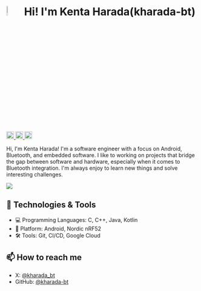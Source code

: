 # <img src="https://github.com/user-attachments/assets/02279a7c-19ee-4c17-a7b1-9359d7b3c5e0" width="8%"> Hi! I'm Kenta Harada(kharada-bt)
<p align="left">
    <a href="https://github.com/kharada-bt">
    <img height="20" src="https://komarev.com/ghpvc/?username=kharada-bt" />
  </a>
  <a href="https://github.com/kharada-bt">
    <img height="20" src="https://img.shields.io/github/followers/kharada-bt?label=follow&logo=github&style=flat" />
  </a>
  <a href="https://zenn.dev/kharada">
    <img height="20" src="https://badgen.org/img/zenn/kharada/articles?style=plastic" />
  </a>
</p>

Hi, I'm Kenta Harada! I'm a software engineer with a focus on Android, Bluetooth, and embedded software.
I like to working on projects that bridge the gap between software and hardware, especially when it comes to Bluetooth integration.
I'm always enjoy to learn new things and solve interesting challenges. 

![](http://github-profile-summary-cards.vercel.app/api/cards/profile-details?username=kharada-bt&theme=transparent)

## 🔧 Technologies & Tools

- 💻 Programming Languages: C, C++, Java, Kotlin
- 🧰 Platform: Android, Nordic nRF52
- 🛠️ Tools: Git, CI/CD, Google Cloud

## 📫 How to reach me

- X: [@kharada_bt](https://twitter.com/kharada_bt)
- GitHub: [@kharada-bt](https://github.com/kharada-bt)
